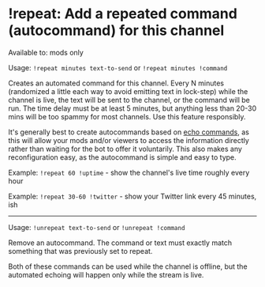 # !repeat: Add a repeated command (autocommand) for this channel

Available to: mods only

Usage: `!repeat minutes text-to-send` or `!repeat minutes !command`

Creates an automated command for this channel. Every N minutes (randomized
a little each way to avoid emitting text in lock-step) while the channel is
live, the text will be sent to the channel, or the command will be run.
The time delay must be at least 5 minutes, but anything less than 20-30 mins
will be too spammy for most channels. Use this feature responsibly.

It's generally best to create autocommands based on [echo commands](addcmd),
as this will allow your mods and/or viewers to access the information directly
rather than waiting for the bot to offer it voluntarily. This also makes any
reconfiguration easy, as the autocommand is simple and easy to type.

Example: `!repeat 60 !uptime` - show the channel's live time roughly every hour

Example: `!repeat 30-60 !twitter` - show your Twitter link every 45 minutes, ish

---

Usage: `!unrepeat text-to-send` or `!unrepeat !command`

Remove an autocommand. The command or text must exactly match something that
was previously set to repeat.

Both of these commands can be used while the channel is offline, but the
automated echoing will happen only while the stream is live.

